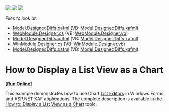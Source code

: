 <!-- default badges list -->
![](https://img.shields.io/endpoint?url=https://codecentral.devexpress.com/api/v1/VersionRange/128589637/13.1.4%2B)
[![](https://img.shields.io/badge/Open_in_DevExpress_Support_Center-FF7200?style=flat-square&logo=DevExpress&logoColor=white)](https://supportcenter.devexpress.com/ticket/details/E2840)
[![](https://img.shields.io/badge/📖_How_to_use_DevExpress_Examples-e9f6fc?style=flat-square)](https://docs.devexpress.com/GeneralInformation/403183)
<!-- default badges end -->
<!-- default file list -->
*Files to look at*:

* [Model.DesignedDiffs.xafml](./CS/ChartExample.Module.Web/Model.DesignedDiffs.xafml) (VB: [Model.DesignedDiffs.xafml](./VB/ChartExample.Module.Web/Model.DesignedDiffs.xafml))
* [WebModule.Designer.cs](./CS/ChartExample.Module.Web/WebModule.Designer.cs) (VB: [WebModule.Designer.vb](./VB/ChartExample.Module.Web/WebModule.Designer.vb))
* [Model.DesignedDiffs.xafml](./CS/ChartExample.Module.Win/Model.DesignedDiffs.xafml) (VB: [Model.DesignedDiffs.xafml](./VB/ChartExample.Module.Win/Model.DesignedDiffs.xafml))
* [WinModule.Designer.cs](./CS/ChartExample.Module.Win/WinModule.Designer.cs) (VB: [WinModule.Designer.vb](./VB/ChartExample.Module.Win/WinModule.Designer.vb))
* [Model.DesignedDiffs.xafml](./CS/ChartExample.Module/Model.DesignedDiffs.xafml) (VB: [Model.DesignedDiffs.xafml](./VB/ChartExample.Module/Model.DesignedDiffs.xafml))
<!-- default file list end -->
# How to Display a List View as a Chart
<!-- run online -->
**[[Run Online]](https://codecentral.devexpress.com/e2840/)**
<!-- run online end -->


<p>This example demonstrates how to use Chart <a href="http://documentation.devexpress.com/#Xaf/CustomDocument3389"><u>List Editors</u></a> in Windows Forms and ASP.NET XAF applications. The complete description is available in the <a href="http://documentation.devexpress.com/#Xaf/CustomDocument3314"><u>How to: Display a List View as a Chart</u></a> topic.</p>

<br/>


